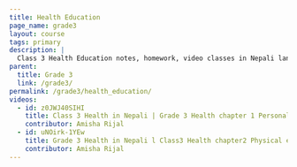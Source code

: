```yaml
---
title: Health Education
page_name: grade3
layout: course
tags: primary
description: |
  Class 3 Health Education notes, homework, video classes in Nepali language.
parent:
  title: Grade 3
  link: /grade3/
permalink: /grade3/health_education/
videos:
  - id: z0JWJ40SIHI
    title: Class 3 Health in Nepali | Grade 3 Health chapter 1 Personal hygiene
    contributor: Amisha Rijal
  - id: uNOirk-1YEw
    title: Grade 3 Health in Nepali l Class3 Health chapter2 Physical exercise rest and clothing
    contributor: Amisha Rijal
---
```

